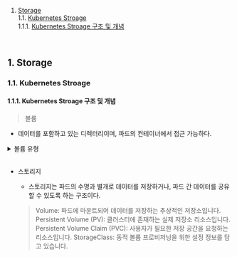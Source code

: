 1. [Storage](#1)<br>
  1.1. [Kubernetes Stroage](#1.1)<br>
  1.1.1. [Kubernetes Stroage 구조 및 개념](#1.1.1)<br>




<br>

## <div id='1'> 1. Storage

### <div id='1.1'> 1.1. Kubernetes Stroage

#### <div id='1.1.1'> 1.1.1. Kubernetes Stroage 구조 및 개념

> 볼륨
- 데이터를 포함하고 있는 디렉터리이며, 파드의 컨테이너에서 접근 가능하다.

<details>
<summary> 볼륨 유형 </summary>

- cephfs
  - cephfs 볼륨은 기존 CephFS 볼륨을 파드에 마운트 할 수 있다. 
  - 파드를 제거할 때 지워지는 emptyDir 과는 다르게 cepfhs 볼륨의 내용은 유지되고, 볼륨은 그저 마운트 해제만 된다.
  - cephfs 볼륨에 데이터를 미리 채울 수 있으며, 해당 데이터는 파드 간에 공유될 수 있다.
  - cephfs 볼륨은 여러 작성자가 동시에 마운트 할 수 있다.

- 컨피그맵(configMap)
  - 구성 데이터를 파드에 주입하는 방법을 제공한다.
  - 컨피그맵에 저장된 데이터는 configmap 유형의 볼륨에서 참조되고 그런 다음에 파드에서 실행되는 컨테이너화된 애플리케이션이 소비한다.
  - 컨피그맵을 참조할 때, 볼륨에 컨피그맵의 이름을 제공한다.
  - 컨피그맵의 특정 항목에 사용할 경로를 사용자 정의할 수 있다.

- emptyDir
  - 파드가 노드에 할당될 때 처음 생성되며, 해당 노드에서 파드가 실행되는 동안에만 존재한다.
  - emptyDir 볼륨은 처음에는 비어있다.
  - 파드 내 모든 컨테이너는 emptyDir 볼륨에서 동일한 파일을 읽고 쓸 수 있지만, 해당 볼륨은 각각의 컨테이너에서 동일하거나 다른 경로에 마운트 될 수 있다. 
  - 노드에서 파드가 제거되면 emptyDir의 데이터가 영구적으로 삭제된다.

   
- hostPath <p>
  - ` < HostPath  볼륨에는 많은 보안 위험이 있으면, 가능하면 HostPath를 사용하지 않는 것이 좋다. HostPath 볼륨을 사용해야하는 경우, 
  필요한 파일 또는 디렉터리로만 범위를 지정하고 ReadOnly로 마운트해야 한다.>`
  - hostPath 볼륨은 호스트 노드의 파일시스템에 있는 파일이나 디렉터리를 파드에 마운트 한다.

- local 
  - local 볼륨은 디스크, 파티션 또는 디렉터리 같은 마운트된 로컬 스토리지 장치를 나타낸다.
  - 로컬 볼륨은 정상적으로 생성된 퍼시스턴트볼륨으로만 사용할 수 있다. 동적으로 프로비저닝된 것은 지원되지 않는다.

- nfs
  - nfs 볼륨을 사용하면 기존 NFS(네트워크 파일 시스템) 볼륨을 파드에 마운트 할 수 있다.
  - 파드를 제거할 때 지워지는 emptyDir과는 다르게 nfs 볼륨의 내용은 유지되고, 볼륨은 그저 마운트 해제만 된다.
  (이 의미는 NFS 볼륨에 데이터를 미리 채울 수 있으며, 파드 간에 데이터를 공유할 수 있다는 뜻이다.)
  - NFS는 여러 작성자가 동시에 마운트 할 수 있다.

- persistentVolumeClaim
  - pvc 볼륨은 퍼시스턴트 볼륨을 파드에 마운트하는데 사용한다.
  - 퍼시스턴트볼륨클레임은 사용자가 특정 클라우드 환경의 세부 내용을 몰라도 내구성이 있는 스토리지를 "클레임" 할 수 있는 방법이다.

- secret
  - secret 볼륨은 암호와 같은 민감한 정보를 파드에 전달하는데 사용된다.
  - 쿠버네티스 API에 시크릿을 저장하고 쿠버네티스에 직접적으로 연결하지 않고도 파드에서 사용할 수 있도록 파일로 마운트 할 수 있다.
  - secret 볼륨은 tmpfs로 지원되기 때문에 비 휘발성 스토리지에 절대 기록되지 않는다.
</details>

<br>

- 스토리지 
  - 스토리지는 파드의 수명과 별개로 데이터를 저장하거나, 파드 간 데이터를 공유할 수 있도록 하는 구조이다.

  > Volume: 파드에 마운트되어 데이터를 저장하는 추상적인 저장소입니다.
  > Persistent Volume (PV): 클러스터에 존재하는 실제 저장소 리소스입니다.
  > Persistent Volume Claim (PVC): 사용자가 필요한 저장 공간을 요청하는 리소스입니다.
  > StorageClass: 동적 볼륨 프로비저닝을 위한 설정 정보를 담고 있습니다.

